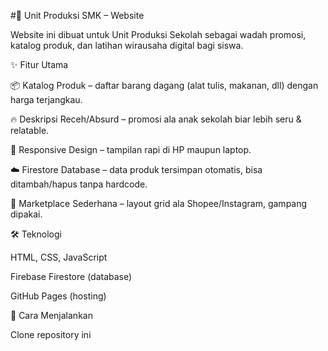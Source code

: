 #🏫 Unit Produksi SMK – Website

Website ini dibuat untuk Unit Produksi Sekolah sebagai wadah promosi, katalog produk, dan latihan wirausaha digital bagi siswa.

✨ Fitur Utama

📦 Katalog Produk – daftar barang dagang (alat tulis, makanan, dll) dengan harga terjangkau.

🔥 Deskripsi Receh/Absurd – promosi ala anak sekolah biar lebih seru & relatable.

📱 Responsive Design – tampilan rapi di HP maupun laptop.

☁️ Firestore Database – data produk tersimpan otomatis, bisa ditambah/hapus tanpa hardcode.

🛒 Marketplace Sederhana – layout grid ala Shopee/Instagram, gampang dipakai.

🛠️ Teknologi

HTML, CSS, JavaScript

Firebase Firestore (database)

GitHub Pages (hosting)

🚀 Cara Menjalankan

Clone repository ini
